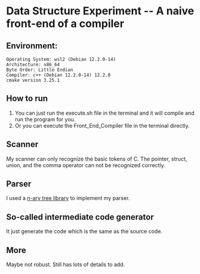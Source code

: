 # Data Structure Experiment -- A naive front-end of a compiler
## Environment:
    Operating System: wsl2 (Debian 12.2.0-14)
    Architecture: x86_64
    Byte Order: Little Endian
    Compiler: c++ (Debian 12.2.0-14) 12.2.0
    cmake version 3.25.1

## How to run
1. You can just run the execute.sh file in the terminal
and it will compile and run the program for you.
2. Or you can execute the Front_End_Compiler file in the terminal directly.

## Scanner
My scanner can only recognize the basic tokens of C. The pointer, struct, union, and the comma operator can not be recognized correctly.
## Parser
I used a [n-ary tree library](https://github.com/kpeeters/tree.hh) to implement my parser.
## So-called intermediate code generator
It just generate the code which is the same as the source code.
## More
Maybe not robust.
Still has lots of details to add.


